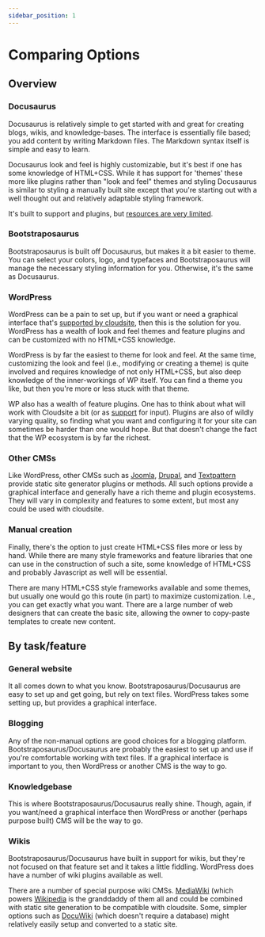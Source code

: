 ```yaml
---
sidebar_position: 1
---
```

# Comparing Options

## Overview

### Docusaurus

Docusaurus is relatively simple to get started with and great for creating blogs, wikis, and knowledge-bases. The interface is essentially file based; you add content by writing Markdown files. The Markdown syntax itself is simple and easy to learn.

Docusaurus look and feel is highly customizable, but it's best if one has some knowledge of HTML+CSS. While it has support for 'themes' these more like plugins rather than "look and feel" themes and styling Docusaurus is similar to styling a manually built site except that you're starting out with a well thought out and relatively adaptable styling framework.

It's built to support and plugins, but [resources are very limited](https://github.com/webbertakken/awesome-docusaurus).

### Bootstraposaurus

Bootstraposaurus is built off Docusaurus, but makes it a bit easier to theme. You can select your colors, logo, and typefaces and Bootstraposaurus will manage the necessary styling information for you. Otherwise, it's the same as Docusaurus.

### WordPress

WordPress can be a pain to set up, but if you want or need a graphical interface that's [supported by cloudsite](/support), then this is the solution for you. WordPress has a wealth of look and feel themes and feature plugins and can be customized with no HTML+CSS knowledge.

WordPress is by far the easiest to theme for look and feel. At the same time, customizing the look and feel (i.e., modifying or creating a theme) is quite involved and requires knowledge of not only HTML+CSS, but also deep knowledge of the inner-workings of WP itself. You can find a theme you like, but then you're more or less stuck with that theme.

WP also has a wealth of feature plugins. One has to think about what will work with Cloudsite a bit (or as [support](/support) for input). Plugins are also of wildly varying quality, so finding what you want and configuring it for your site can sometimes be harder than one would hope. But that doesn't change the fact that the WP ecosystem is by far the richest.

### Other CMSs

Like WordPress, other CMSs such as [Joomla](https://www.joomla.org/), [Drupal](https://www.drupal.org/), and [Textpattern](https://textpattern.com/) provide static site generator plugins or methods. All such options provide a graphical interface and generally have a rich theme and plugin ecosystems. They will vary in complexity and features to some extent, but most any could be used with cloudsite.

### Manual creation

Finally, there's the option to just create HTML+CSS files more or less by hand. While there are many style frameworks and feature libraries that one can use in the construction of such a site, some knowledge of HTML+CSS and probably Javascript as well will be essential.

There are many HTML+CSS style frameworks available and some themes, but usually one would go this route (in part) to maximize customization. I.e., you can get exactly what you want. There are a large number of web designers that can create the basic site, allowing the owner to copy-paste templates to create new content.

## By task/feature

### General website

It all comes down to what you know. Bootstraposaurus/Docusaurus are easy to set up and get going, but rely on text files. WordPress takes some setting up, but provides a graphical interface.

### Blogging

Any of the non-manual options are good choices for a blogging platform. Bootstraposaurus/Docusaurus are probably the easiest to set up and use if you're comfortable working with text files. If a graphical interface is important to you, then WordPress or another CMS is the way to go.

### Knowledgebase

This is where Bootstraposaurus/Docusaurus really shine. Though, again, if you want/need a graphical interface then WordPress or another (perhaps purpose built) CMS will be the way to go.

### Wikis

Bootstraposaurus/Docusaurus have built in support for wikis, but they're not focused on that feature set and it takes a little fiddling. WordPress does have a number of wiki plugins available as well.

There are a number of special purpose wiki CMSs. [MediaWiki](https://www.mediawiki.org/wiki/MediaWiki) (which powers [Wikipedia](https://wikipedia.org) is the granddaddy of them all and could be combined with static site generation to be compatible with cloudsite. Some, simpler options such as [DocuWiki](https://www.dokuwiki.org/dokuwiki) (which doesn't require a database) might relatively easily setup and converted to a static site.